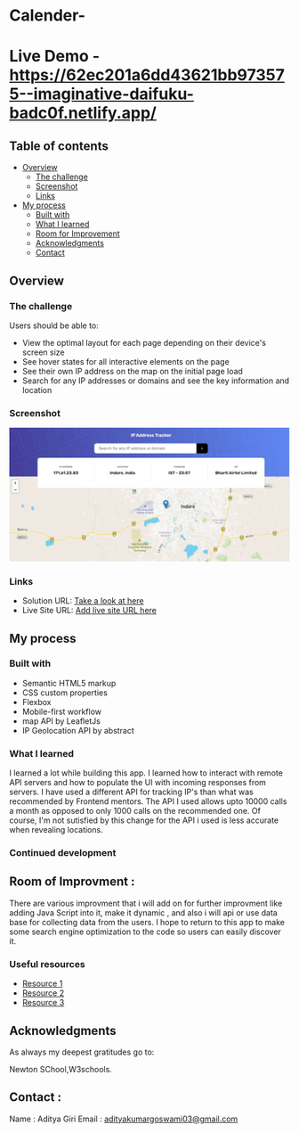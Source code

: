 # Calender-
# Live Demo -https://62ec201a6dd43621bb973575--imaginative-daifuku-badc0f.netlify.app/
 

## Table of contents

- [Overview](#overview)
  - [The challenge](#the-challenge)
  - [Screenshot](#screenshot)
  - [Links](#links)
- [My process](#my-process)
  - [Built with](#built-with)
  - [What I learned](#what-i-learned)
  - [Room for Improvement](#room-for-improvement)
  - [Acknowledgments](#acknowledgments)
  - [Contact](#contact)


## Overview

### The challenge

Users should be able to:

- View the optimal layout for each page depending on their device's screen size
- See hover states for all interactive elements on the page
- See their own IP address on the map on the initial page load
- Search for any IP addresses or domains and see the key information and location

### Screenshot

![Take a look at a screenshot of the app here](https://github.com/Indianhunter03/IP-Address-Tracker/blob/0be704a31367e2301fb7eba441ba696bf88b0b7a/images/Screenshot%20Demo.jpg)

### Links

- Solution URL: [Take a look at here](https://github.com/Indianhunter03/IP-Address-Tracker/)
- Live Site URL: [Add live site URL here](https://62e3826bd2846950901aae5a--whimsical-alfajores-2ebca4.netlify.app/)

## My process

### Built with

- Semantic HTML5 markup
- CSS custom properties
- Flexbox
- Mobile-first workflow
- map API by LeafletJs
- IP Geolocation API by abstract 


### What I learned

I learned a lot while building this app. I learned how to interact with remote API servers and how to populate the UI with incoming responses from servers. I have used a different API for tracking IP's than what was recommended by Frontend mentors. The API I used allows upto 10000 calls a month as opposed to only 1000 calls on the recommended one. Of course, I'm not sutisfied by this change for the API i used is less accurate when revealing locations.     

### Continued development
## Room of Improvment :
There are various improvment that i will add on for further improvment like adding Java Script into it, make it dynamic , and also i will api or use data base for collecting data from the users.
I hope to return to this app to make some search engine optimization to the code so users can easily discover it.
 
### Useful resources

- [Resource 1](https://stackoverflow.com) 
- [Resource 2](https://coursera.org)
- [Resource 3](https://www.youtube.com/c/CodeWithHarryhttps://www.youtube.com/c/CodeWithHarry) 



## Acknowledgments

As always my deepest gratitudes go to:

Newton SChool,W3schools.

## Contact :
Name : Aditya Giri
Email : adityakumargoswami03@gmail.com


